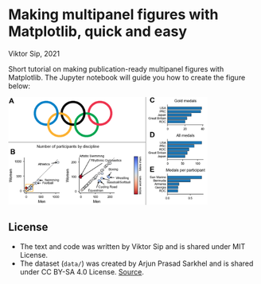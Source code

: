 # Making multipanel figures with Matplotlib, quick and easy

Viktor Sip, 2021

Short tutorial on making publication-ready multipanel figures with Matplotlib. The Jupyter notebook will guide you how to create the figure below:

<img src="img/tokyo2020.png" width="400">

## License

- The text and code was written by Viktor Sip and is shared under MIT License.
- The dataset (`data/`) was created by Arjun Prasad Sarkhel and is shared under CC BY-SA 4.0 License. [Source](https://www.kaggle.com/arjunprasadsarkhel/2021-olympics-in-tokyo).
 
